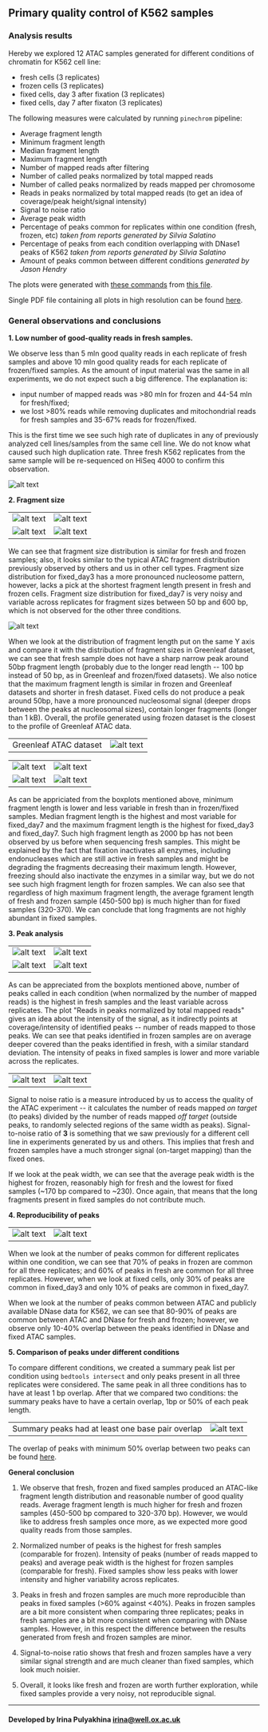 Primary quality control of K562 samples
---------------------------------------

### Analysis results

Hereby we explored 12 ATAC samples generated for different conditions of
chromatin for K562 cell line:

- fresh cells (3 replicates)
- frozen cells (3 replicates)
- fixed cells, day 3 after fixation (3 replicates)
- fixed cells, day 7 after fixaton (3 replicates)

The following measures were calculated by running `pinechrom` pipeline:

- Average fragment length
- Minimum fragment length
- Median fragment length
- Maximum fragment length
- Number of mapped reads after filtering
- Number of called peaks normalized by total mapped reads
- Number of called peaks normalized by reads mapped per chromosome
- Reads in peaks normalized by total mapped reads (to get an idea of
  coverage/peak height/signal intensity)
- Signal to noise ratio
- Average peak width
- Percentage of peaks common for replicates within one condition (fresh,
  frozen, etc) *taken from reports generated by Silvia Salatino*
- Percentage of peaks from each condition overlapping with DNase1 peaks of K562
  *taken from reports generated by Silvia Salatino*
- Amount of peaks common between different conditions *generated by Jason Hendry*

The plots were generated with
[these commands](https://github.com/jknightlab/ATACseq_pipeline/blob/master/Core_manuscript/reports_summary_plots.R)
from
[this file](https://github.com/jknightlab/ATACseq_pipeline/blob/master/Core_manuscript/reports_summary.txt).

Single PDF file containing all plots in high resolution can be found
[here](https://github.com/jknightlab/ATACseq_pipeline/blob/master/Core_manuscript/K562.three_repl.boxplot.QC.pdf).

### General observations and conclusions

**1. Low number of good-quality reads in fresh samples.**

We observe less than 5 mln good quality reads in each replicate of fresh
samples and above 10 mln good quality reads for each replicate of frozen/fixed
samples. As the amount of input material was the same in all experiments, we do
not expect such a big difference. The explanation is:

- input number of mapped reads was >80 mln for frozen and 44-54 mln for
  fresh/fixed;
- we lost >80% reads while removing duplicates and mitochondrial reads for
  fresh samples and 35-67% reads for frozen/fixed.

This is the first time we see such high rate of duplicates in any of previously
analyzed cell lines/samples from the same cell line. We do not know what caused
such high duplication rate. Three fresh K562 replicates from the same sample
will be re-sequenced on HiSeq 4000 to confirm this observation.


![alt text](https://github.com/jknightlab/ATACseq_pipeline/blob/master/Core_manuscript/K562_General_QC/K562.mapped_reads.png)


**2. Fragment size**

|          |           |
| -------- | --------- |
| ![alt text](https://github.com/jknightlab/ATACseq_pipeline/blob/master/Core_manuscript/K562_General_QC/K562.min_frag_len.png) | ![alt text](https://github.com/jknightlab/ATACseq_pipeline/blob/master/Core_manuscript/K562_General_QC/K562.median_frag_len.png) |
| ![alt text](https://github.com/jknightlab/ATACseq_pipeline/blob/master/Core_manuscript/K562_General_QC/K562.max_frag_len.png) | ![alt text](https://github.com/jknightlab/ATACseq_pipeline/blob/master/Core_manuscript/K562_General_QC/K562.average_frag_len.png) |


We can see that fragment size distribution is similar for fresh and frozen
samples; also, it looks similar to the typical ATAC fragment distribution
previously observed by others and us in other cell types. Fragment size
distribution for fixed_day3 has a more pronounced nucleosome pattern, however,
lacks a pick at the shortest fragment length present in fresh and frozen cells.
Fragment size distribution for fixed_day7 is very noisy and variable across
replicates for fragment sizes between 50 bp and 600 bp, which is not observed
for the other three conditions.

![alt text](https://github.com/jknightlab/ATACseq_pipeline/blob/master/Core_manuscript/fragment_size_comparison.png)

When we look at the distribution of fragment length put on the same Y axis and
compare it with the distribution of fragment sizes in Greenleaf dataset, we can
see that fresh sample does not have a sharp narrow peak around 50bp fragment
length (probably due to the longer read length -- 100 bp instead of 50 bp, as
in Greenleaf and frozen/fixed datasets). We also notice that the maximum
fragment length is similar in frozen and Greenleaf datasets and shorter  in
fresh dataset. Fixed cells do not produce a peak around 50bp, have a more
pronounced nucleosomal signal (deeper drops between the peaks at nucleosomal
sizes), contain longer fragments (longer than 1 kB). Overall, the profile
generated using frozen dataset is the closest to the profile of Greenleaf ATAC
data.

|       |       |
| ----- | ----- |
| Greenleaf ATAC dataset | ![alt text](https://github.com/jknightlab/ATACseq_pipeline/blob/master/Core_manuscript/fragm_size/Greenleaf_fragments.png) |

|       |       |
| ----- | ----- |
| ![alt text](https://github.com/jknightlab/ATACseq_pipeline/blob/master/Core_manuscript/fragm_size/fresh_fragm.png) | ![alt text](https://github.com/jknightlab/ATACseq_pipeline/blob/master/Core_manuscript/fragm_size/frozen_fragm.png) |r
| ![alt text](https://github.com/jknightlab/ATACseq_pipeline/blob/master/Core_manuscript/fragm_size/fixed3_fragm.png) | ![alt text](https://github.com/jknightlab/ATACseq_pipeline/blob/master/Core_manuscript/fragm_size/fixed7_fragm.png) |

As can be appriciated from the boxplots mentioned above, minimum fragment
length is lower and less variable in fresh than in frozen/fixed samples. Median
fragment length is the highest and most variable for fixed_day7 and the maximum
fragment length is the highest for fixed_day3 and fixed_day7. Such high
fragment length as 2000 bp has not been observed by us before when sequencing
fresh samples. This might be explained by the fact that fixation inactivates
all enzymes, including endonucleases which are still active in fresh samples
and might be degrading the fragments decreasing their maximum length. However,
freezing should also inactivate the enzymes in a similar way, but we do not see
such high fragment length for frozen samples. We can also see that regardless
of high maximum fragment length, the average fgrament length of fresh and
frozen sample (450-500 bp) is much higher than for fixed samples (320-370). We
can conclude that long fragments are not highly abundant in fixed samples.

**3. Peak analysis**

|     |     |
| --- | --- |
| ![alt text](https://github.com/jknightlab/ATACseq_pipeline/blob/master/Core_manuscript/K562_General_QC/K562.num_peaks.normalized.png) |  ![alt text](https://github.com/jknightlab/ATACseq_pipeline/blob/master/Core_manuscript/K562_General_QC/K562.num_peaks_per_chrom.png) |
| ![alt text](https://github.com/jknightlab/ATACseq_pipeline/blob/master/Core_manuscript/K562_General_QC/total_peaks_norm_total_reads.png) | ![alt text](https://github.com/jknightlab/ATACseq_pipeline/blob/master/Core_manuscript/K562_General_QC/K562.reads_in_peaks.png) |

As can be appreciated from the boxplots mentioned above, number of peaks called
in each condition (when normalized by the number of mapped reads) is the
highest in fresh samples and the least variable across replicates. The plot
"Reads in peaks normalized by total mapped reads" gives an idea about the
intensity of the signal, as it indirectly points at coverage/intensity of
identified peaks -- number of reads mapped to those peaks. We can see that
peaks identified in frozen samples are on average deeper covered than the peaks
identified in fresh, with a similar standard deviation. The intensity of peaks
in fixed samples is lower and more variable across the replicates.

|     |     |
| --- | --- |
| ![alt text](https://github.com/jknightlab/ATACseq_pipeline/blob/master/Core_manuscript/K562_General_QC/K562.signal_to_noise.png) | ![alt text](https://github.com/jknightlab/ATACseq_pipeline/blob/master/Core_manuscript/K562_General_QC/K562.peak_width.png) |

Signal to noise ratio is a measure introduced by us to access the quality of
the ATAC experiment -- it calculates the number of reads mapped *on target* (to
peaks) divided by the number of reads mapped *off target* (outside peaks, to
randomly selected regions of the same width as peaks). Signal-to-noise ratio of
**3** is something that we saw previously for a different cell line in
experiments generated by us and others. This implies that fresh and frozen
samples have a much stronger signal (on-target mapping) than the fixed ones.

If we look at the peak width, we can see that the average peak width is the
highest for frozen, reasonably high for fresh and the lowest for fixed samples
(~170 bp compared to ~230). Once again, that means that the long fragments
present in fixed samples do not contribute much.

**4. Reproducibility of peaks**

|     |     |
| --- | --- |
| ![alt text](https://github.com/jknightlab/ATACseq_pipeline/blob/master/Core_manuscript/K562_General_QC/K562.overlap_across_replicates.png) | ![alt text](https://github.com/jknightlab/ATACseq_pipeline/blob/master/Core_manuscript/K562_General_QC/K562.overlap_with_DNase.png) |


When we look at the number of peaks common for different replicates within one
condition, we can see that 70% of peaks in frozen are common for all three
replicates; and 60% of peaks in fresh are common for all three replicates.
However, when we look at fixed cells, only 30% of peaks are common in
fixed_day3 and only 10% of peaks are common in fixed_day7.

When we look at the number of peaks common between ATAC and publicly available
DNase data for K562, we can see that 80-90% of peaks are common between ATAC
and DNase for fresh and frozen; however, we observe only 10-40% overlap between
the peaks identified in DNase and fixed ATAC samples.

**5. Comparison of peaks under different conditions**

To compare different conditions, we created a summary peak list per condition
using `bedtools intersect` and only peaks present in all three replicates
were considered. The same peak in all three conditions has to have at least 1 bp
overlap. After that we compared two conditions: the summary peaks have to have a
certain overlap, 1bp or 50% of each peak length.


|          |           |
| -------- | --------- |
| Summary peaks had at least one base pair overlap | ![alt text](https://github.com/jknightlab/ATACseq_pipeline/blob/master/Core_manuscript/K562_General_QC/Macs2_venns-1bp.png) |

The overlap of peaks with minimum 50% overlap between two peaks can be found
[here](https://github.com/jknightlab/ATACseq_pipeline/blob/master/Core_manuscript/K562_General_QC/Macs2_venns-50per.png).


**General conclusion**

1. We observe that fresh, frozen and fixed samples produced an ATAC-like
fragment length distribution and reasonable number of good quality reads.
Average fragment length is much higher for fresh and frozen samples (450-500 bp
compared to 320-370 bp). However, we would like to address fresh samples once
more, as we expected more good quality reads from those samples.

2. Normalized number of peaks is the highest for fresh samples (comparable for
frozen). Intensity of peaks (number of reads mapped to peaks) and average peak
width is the highest for frozen samples (comparable for fresh). Fixed samples
show less peaks with lower intensity and higher variability across replicates.

3. Peaks in fresh and frozen samples are much more reproducible than peaks in
fixed samples (>60% against <40%). Peaks in frozen samples are a bit more
consistent when comparing three replicates; peaks in fresh samples are a bit
more consistent when comparing with DNase samples. However, in this respect the
difference between the results generated from fresh and frozen samples are
minor.

4. Signal-to-noise ratio shows that fresh and frozen samples have a very
similar signal strength and are much cleaner than fixed samples, which look
much noisier.

5. Overall, it looks like fresh and frozen are worth further exploration, while
fixed samples provide a very noisy, not reproducible signal.




--------------------
#### Developed by Irina Pulyakhina irina@well.ox.ac.uk
